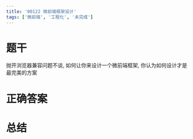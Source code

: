 ```yaml
---
title: '00122 微前端框架设计'
tags: ['微前端', '工程化', '未完成']
---
```


# 题干

抛开浏览器兼容问题不谈, 如何让你来设计一个微前端框架, 你认为如何设计才是最完美的方案

# 正确答案



# 总结



<script>
  function func() {

  }
  
</script>